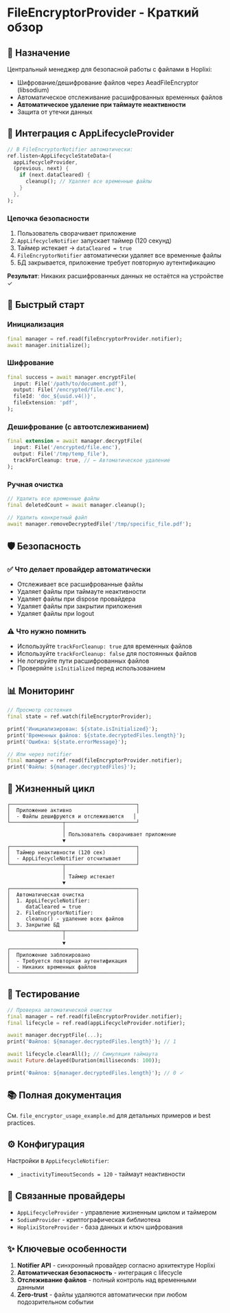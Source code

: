 # FileEncryptorProvider - Краткий обзор

## 🎯 Назначение

Центральный менеджер для безопасной работы с файлами в Hoplixi:
- Шифрование/дешифрование файлов через AeadFileEncryptor (libsodium)
- Автоматическое отслеживание расшифрованных временных файлов
- **Автоматическое удаление при таймауте неактивности**
- Защита от утечки данных

## 🔐 Интеграция с AppLifecycleProvider

```dart
// В FileEncryptorNotifier автоматически:
ref.listen<AppLifecycleStateData>(
  appLifecycleProvider,
  (previous, next) {
    if (next.dataCleared) {
      cleanup(); // Удаляет все временные файлы
    }
  },
);
```

### Цепочка безопасности

1. Пользователь сворачивает приложение
2. `AppLifecycleNotifier` запускает таймер (120 секунд)
3. Таймер истекает → `dataCleared = true`
4. `FileEncryptorNotifier` автоматически удаляет все временные файлы
5. БД закрывается, приложение требует повторную аутентификацию

**Результат**: Никаких расшифрованных данных не остаётся на устройстве ✓

## 📝 Быстрый старт

### Инициализация

```dart
final manager = ref.read(fileEncryptorProvider.notifier);
await manager.initialize();
```

### Шифрование

```dart
final success = await manager.encryptFile(
  input: File('/path/to/document.pdf'),
  output: File('/encrypted/file.enc'),
  fileId: 'doc_${uuid.v4()}',
  fileExtension: 'pdf',
);
```

### Дешифрование (с автоотслеживанием)

```dart
final extension = await manager.decryptFile(
  input: File('/encrypted/file.enc'),
  output: File('/tmp/temp_file'),
  trackForCleanup: true, // ← Автоматическое удаление
);
```

### Ручная очистка

```dart
// Удалить все временные файлы
final deletedCount = await manager.cleanup();

// Удалить конкретный файл
await manager.removeDecryptedFile('/tmp/specific_file.pdf');
```

## 🛡️ Безопасность

### ✅ Что делает провайдер автоматически

- Отслеживает все расшифрованные файлы
- Удаляет файлы при таймауте неактивности
- Удаляет файлы при dispose провайдера
- Удаляет файлы при закрытии приложения
- Удаляет файлы при logout

### ⚠️ Что нужно помнить

- Используйте `trackForCleanup: true` для временных файлов
- Используйте `trackForCleanup: false` для постоянных файлов
- Не логируйте пути расшифрованных файлов
- Проверяйте `isInitialized` перед использованием

## 📊 Мониторинг

```dart
// Просмотр состояния
final state = ref.watch(fileEncryptorProvider);

print('Инициализирован: ${state.isInitialized}');
print('Временных файлов: ${state.decryptedFiles.length}');
print('Ошибка: ${state.errorMessage}');

// Или через notifier
final manager = ref.read(fileEncryptorProvider.notifier);
print('Файлы: ${manager.decryptedFiles}');
```

## 🔄 Жизненный цикл

```
┌─────────────────────────────────────────┐
│  Приложение активно                     │
│  - Файлы дешифруются и отслеживаются   │
└─────────────────┬───────────────────────┘
                  │
                  │ Пользователь сворачивает приложение
                  ▼
┌─────────────────────────────────────────┐
│  Таймер неактивности (120 сек)          │
│  - AppLifecycleNotifier отсчитывает     │
└─────────────────┬───────────────────────┘
                  │
                  │ Таймер истекает
                  ▼
┌─────────────────────────────────────────┐
│  Автоматическая очистка                 │
│  1. AppLifecycleNotifier:               │
│     dataCleared = true                  │
│  2. FileEncryptorNotifier:              │
│     cleanup() - удаление всех файлов    │
│  3. Закрытие БД                         │
└─────────────────┬───────────────────────┘
                  │
                  ▼
┌─────────────────────────────────────────┐
│  Приложение заблокировано               │
│  - Требуется повторная аутентификация   │
│  - Никаких временных файлов             │
└─────────────────────────────────────────┘
```

## 🧪 Тестирование

```dart
// Проверка автоматической очистки
final manager = ref.read(fileEncryptorProvider.notifier);
final lifecycle = ref.read(appLifecycleProvider.notifier);

await manager.decryptFile(...);
print('Файлов: ${manager.decryptedFiles.length}'); // 1

await lifecycle.clearAll(); // Симуляция таймаута
await Future.delayed(Duration(milliseconds: 100));

print('Файлов: ${manager.decryptedFiles.length}'); // 0 ✓
```

## 📚 Полная документация

См. `file_encryptor_usage_example.md` для детальных примеров и best practices.

## ⚙️ Конфигурация

Настройки в `AppLifecycleNotifier`:
- `_inactivityTimeoutSeconds = 120` - таймаут неактивности

## 🔗 Связанные провайдеры

- `AppLifecycleProvider` - управление жизненным циклом и таймером
- `SodiumProvider` - криптографическая библиотека
- `HoplixiStoreProvider` - база данных и ключ шифрования

## ✨ Ключевые особенности

1. **Notifier API** - синхронный провайдер согласно архитектуре Hoplixi
2. **Автоматическая безопасность** - интеграция с lifecycle
3. **Отслеживание файлов** - полный контроль над временными данными
4. **Zero-trust** - файлы удаляются автоматически при любом подозрительном событии
